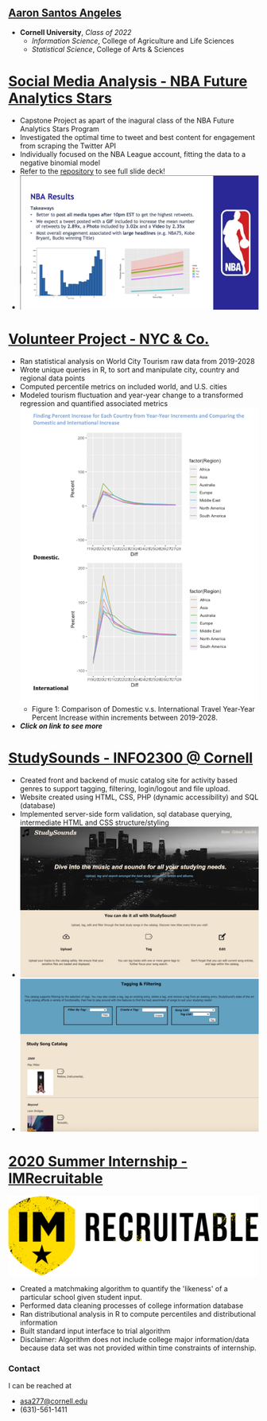 ## [Aaron Santos Angeles](https://www.linkedin.com/in/aaron-angeles/)
* **Cornell University**, *Class of 2022*
  * *Information Science*, College of Agriculture and Life Sciences
  * *Statistical Science*, College of Arts & Sciences

# [Social Media Analysis - NBA Future Analytics Stars](https://github.com/angelesaaron/NBAFAS)
* Capstone Project as apart of the inagural class of the NBA Future Analytics Stars Program
* Investigated the optimal time to tweet and best content for engagement from scraping the Twitter API
* Individually focused on the NBA League account, fitting the data to a negative binomial model
* Refer to the [repository](https://github.com/angelesaaron/NBAFAS) to see full slide deck!
* ![](/images/nba-fas-slide.png)

# [Volunteer Project - NYC & Co.](https://github.com/angelesaaron/WorldCitiesProject)
* Ran statistical analysis on World City Tourism raw data from 2019-2028
* Wrote unique queries in R, to sort and manipulate city, country and regional data points
* Computed percentile metrics on included world, and U.S. cities
* Modeled tourism fluctuation and year-year change to a transformed regression and quantified associated metrics
![](/images/Dom:Intl.png)
  * Figure 1: Comparison of Domestic v.s. International Travel Year-Year Percent Increase within increments between
  2019-2028. 
* ***Click on link to see more***

# [StudySounds - INFO2300 @ Cornell](https://github.com/angelesaaron/studysounds)
* Created front and backend of music catalog site for activity based genres to support tagging, filtering, login/logout and file upload.
* Website created using HTML, CSS, PHP (dynamic accessibility) and SQL (database)
* Implemented server-side form validation, sql database querying, intermediate HTML and CSS structure/styling 
* ![](/images/studysounds-home.png)
* ![](/images/studysounds-catalog.png)

# [2020 Summer Internship - IMRecruitable](https://github.com/angelesaaron/IMR_Matchmaking)
![](/images/IMRecruitableLogo.png)
* Created a matchmaking algorithm to quantify the 'likeness' of a particular school given student input.
* Performed data cleaning processes of college information database
* Ran distributional analysis in R to compute percentiles and distributional information
* Built standard input interface to trial algorithm
* Disclaimer: Algorithm does not include college major information/data because data set was not provided within time constraints of internship.


### Contact
I can be reached at
  * asa277@cornell.edu
  * (631)-561-1411
